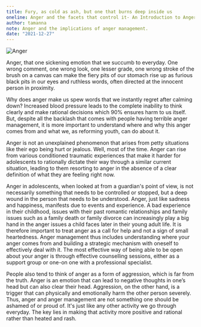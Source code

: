 ```yaml
---
title: Fury, as cold as ash, but one that burns deep inside us
oneline: Anger and the facets that control it- An Introduction to Anger Management
author: tamanna
note: Anger and the implications of anger management.
date: "2021-12-27"
---
```


![Anger](/blog/anger.jpeg)

Anger, that one sickening emotion that we succumb to everyday. One wrong comment, one wrong look, one lesser grade, one wrong stroke of the brush on a canvas can make the fiery pits of our stomach rise up as furious black pits in our eyes and ruthless words, often directed at the innocent person in proximity.

Why does anger make us spew words that we instantly regret after calming down? Increased blood pressure leads to the complete inability to think clearly and make rational decisions which 90% ensures harm to us itself.  
But, despite all the backlash that comes with people having terrible anger management, it is more important to understand where and why this anger comes from and what we, as reforming youth, can do about it.

Anger is not an unexplained phenomenon that arises from petty situations like their ego being hurt or jealous. Well, most of the time. Anger can rise from various conditioned traumatic experiences that make it harder for adolescents to rationally dictate their way through a similar current situation, leading to them resorting to anger in the absence of a clear definition of what they are feeling right now.

Anger in adolescents, when looked at from a guardian's point of view, is not necessarily something that needs to be controlled or stopped, but a deep wound in the person that needs to be understood. Anger, just like sadness and happiness, manifests due to events and experience. A bad experience in their childhood, issues with their past romantic relationships and family issues such as a family death or family divorce can increasingly play a big hand in the anger issues a child faces later in their young adult life. It is therefore important to treat anger as a call for help and not a sign of small heartedness. Anger management thus includes understanding where your anger comes from and building a strategic mechanism with oneself to effectively deal with it. The most effective way of being able to be open about your anger is through effective counselling sessions, either as a support group or one-on one with a professional specialist.

People also tend to think of anger as a form of aggression, which is far from the truth. Anger is an emotion that can lead to negative thoughts in one’s head but can also clear their head. Aggression, on the other hand, is a trigger that can physically and emotionally harm the other person severely.  
Thus, anger and anger management are not something one should be ashamed of or proud of. It's just like any other activity we go through everyday. The key lies in making that activity more positive and rational rather than heated and rash.
